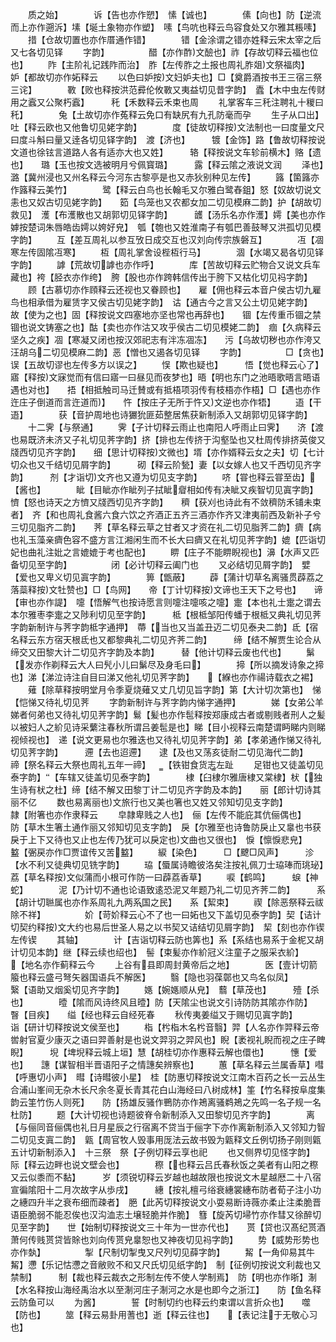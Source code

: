<!-- { "loadSidebar": true } -->
　　质之始】　　　　诉【告也亦作愬】　愫【诚也】　　　　傃【向也】防【逆流而上亦作遡泝】塐【埏土象物亦作塑】　嗉【鸟吭也释云鸟容食处又尔雅其粻嗉】
　　措【仓故切置也亦作厝通作错】　　　　错【金涂谓之错亦姓释云宋太宰之后又七各切见铎
　　字韵】　　　　　醋【亦作酢文醶也】祚【存故切释云福也位也】
　　阼【主阶礼记践阼而治】　胙【左传胙之土报也周礼胙爼文祭福肉】　　妒【都故切亦作妬释云
　　以色曰妒按文妇妒夫也】□【奠爵酒按书王三宿三祭三诧】　　　　斁【败也释按洪范彛伦攸斁又夷益切见昔字韵】　蠹【木中虫左传财用之蠧又公聚朽蠧】　　　秅【禾数释云禾束也周
　　礼掌客车三秅注聘礼十稯曰秅】　　　　兔【土故切亦作菟释云免口有缺尻有九孔防毫而孕
　　生子从口出】　　　吐【释云欧也又他鲁切见姥字韵】　　　　度【徒故切释按文法制也一曰度量文尺曰度斗斛曰量又逹各切见铎字韵】　渡【济也】　　　镀【金饰】路【鲁故切释按说文道也徐铉言道路人各有适亦大也又姓】　　　辂【释按说文车轸前横木】赂【遗也】　　璐【玉也按文选被明月兮佩寳璐】　　　露【释云隂之液说文润
　　泽也】　　　　潞【冀州浸也又州名释云今河东古黎亭是也又赤狄别种见左传】
　　簬【箘簬亦作簬释云美竹】　　　　鹭【释云白鸟也长翰毛又尔雅白鹭舂鉏】怒【奴故切说文恚也又奴古切见姥字韵】　　筎【鸟笼也又农都女加二切见模麻二韵】护【胡故切救见】　濩【布濩散也又胡郭切见铎字韵】　　　頀【汤乐名亦作濩】嫮【美也亦作嫭按楚词朱唇皓齿嫮以姱好皃】　瓠【匏也又姓淮南子有瓠巴善鼓琴又洪孤切见模字韵】
　　互【差互周礼以参互攷日成交互也汉刘向传宗族磐互】　　　　冱【凅寒左传固隂冱寒】
　　枑【周礼掌舍设梐枑行马】　　　　涸【水竭又曷各切见铎字韵】
　　謼【荒故切謼也亦作呼】　　　　库【苦故切释云贮物合又说文兵车藏也】袴【胫衣亦作绔】　胯【股也亦作跨韩信传出于胯下又枯化切见祃字韵】
　　顾【古慕切亦作頋释云还视也又眷顾也】　　雇【佣也释云本音户侯古切九雇鸟也相承借为雇赁字又侯古切见姥字韵】　诂【通古今之言又公土切见姥字韵】　　　故【使为之也】固【释按说文四塞地亦坚也常也再辞也】　　锢【左传重币锢之禁锢也说文铸塞之也】酤【卖也亦作沽又攻乎侯古二切见模姥二韵】　痼【久病释云坚久之疾】凅【寒凝又闭也按汉郊祀志有泮冻凅冻】　　污【乌故切秽也亦作洿又汪胡乌二切见模麻二韵】恶【憎也又遏各切见铎
　　字韵】　　　　　□【贪也】　　　误【五故切谬也左传多方以误之】
　　悮【欺也疑也】　　　悟【觉也释云心了】　寤【释按文寐觉而有信曰寤一曰昼见而夜梦也】晤【明也东门之池晤歌晤言晤语遇也对也】　　捂【相抵触司马迁賛或有抵梧项羽传有枝梧亦作梧】□【遇也亦作迕庄子倒道而言迕道而】　　忤【按庄子无所于忤又文逆也亦作牾】
　　逜【干逜】　　　　获【音护周地也诗玁狁匪茹整居焦获新制添入又胡郭切见铎字韵】
　　十二霁【与祭通】
　　霁【子计切释云雨止也南阳人呼雨止曰霁】　　济【渡也易既济未济又子礼切见荠字韵】挤【排也左传挤于沟壑坠也又杜周传排挤英俊又牋西切见齐字韵】　　细【思计切释按文微也】壻【亦作婿释云女之夫】切【七计切众也又千结切见屑字韵】　　　砌【释云阶甃】妻【以女嫁人也又千西切见齐字韵】　　　剂【才诣切文齐也又遵为切见支字韵】
　　哜【甞也释云甞至齿】【酱也】　　　　眦【目眦亦作眦列子拭眦睂相如传有决眦又疾智切见寘字韵】　　懠【怒也诗天之方懠又牋西切见齐字韵】　　穧【获刈也诗此有不敛穧防禾铺未束者】　齐【和也周礼食酱六食六饮之齐酒正五齐三酒亦作齐又津夷前西及新补子兮三切见脂齐二韵】　　荠【草名释云草之甘者又才资在礼二切见脂荠二韵】癠【病也礼玉藻亲癠色容不盛方言江湘闲生而不长大曰癠又在礼切见荠字韵】媲【匹诣切妃也曲礼注妣之言媲媲于考也配也】
　　睤【庄子不能睤睨视也】濞【水声又匹备切见至字韵】　　　　　闭【必计切释云阖门也
　　又必结切见屑字韵】　嬖【爱也又卑义切见寘字韵】　　　　箅【甑蔽】
　　薜【蒲计切草名离骚贯薜荔之落蘂释按文牡赞也】□【鸟网】　　帝【丁计切释按文谛也王天下之号也】　　谛【审也亦作諟】　嚏【悟解气也按诗愿言则嚏注嚏咳之嚏】疐【本也礼士疐之谓去本尔雅枣李疐之又陟利切见至字韵】　　　柢【根柢邹阳传蟠于根柢又典礼切见荠字韵新制许与荠字韵柢字通押】　蔕【当也又当盖丑迈二切见泰夬二韵】氐【宿名释云东方宿天根氐也又都黎典礼二切见齐荠二韵】　　　缔【结不解贾生论合从缔交又田黎大计二切见齐字韵及本韵】　　　替【他计切释云废也代也】
　　鬀【发亦作剃释云大人曰髠小儿曰鬀尽及身毛曰】　　　　揥【所以摘发诗象之揥也】涕【涕泣诗注自目曰涕又他礼切见荠字韵】　　【緥也亦作禓诗载衣之裼】
　　薙【除草释按明堂月令季夏烧薙又丈几切见旨字韵】第【大计切次第也】　悌【恺悌又待礼切见荠
　　字韵新制许与荠字韵内悌字通押】　　　　娣【女弟公羊娣者何弟也又待礼切见荠字韵】鬄【髪也亦作髢释按郑康成古者或剔贱者刑人之髪以被妇人之紒见诗采蘩注春秋所谓吕姜髢是也】睇【目小视释云南楚谓眄睇内则睇视倾视也】　递【说文更易也尔雅迭也又待礼切见荠字韵】弟【孝弟通作悌又待礼切见荠字韵】　　　遰【去也迢遰】　　逮【及也又荡亥徒耐二切见海代二韵】　　　禘【祭名释云大祭也周礼五年一禘】　　【铁钳食货志左趾
　　足钳也又徒盖切见泰字韵】【车辖又徒盖切见泰字韵】　　　　棣【臼棣尔雅唐棣又棠棣】枤【独生诗有枤之杜】缔【结不解又田黎丁计二切见齐字韵及本韵】　　丽【郎计切诗其丽不亿
　　数也易离丽也文旅行也又美也箸也又姓又邻知切见支字韵】　　　　隷【附箸也亦作隶释云
　　皁隷卑贱之人也】　俪【左传不能庇其伉俪偶也】　　　　　　防【草木生箸土通作丽又邻知切见支字韵】　戾【尔雅至也诗鲁防戾止又辠也书获戾于上下又待也又止也左传乃犹可以戾定也文曲也又很也】　悷【懔悷悲皃】　　　盭【弻戻亦作□贾谊传又苦盭】
　　綟【染色】　　　□【飉□风声】　　　沴【水不利又徒典切见铣字韵】
　　珕【蜃属诗瞻彼洛矣注按礼佩刀士珕琫而珧珌】　荔【草名释按文似蒲而小根可作防一曰薜荔香草】
　　唳【鹤鸣】　　　蜧【神蛇】　　　　泥【乃计切不通也论语致逺恐泥又年题乃礼二切见齐荠二韵】　　　系【胡计切聮属也亦作系周礼九两系国之民】　　系【絜束】
　　禊【除恶祭释云祓除不祥】　　　　　妎【苛妎释云心不了也一曰妬也又下盖切见泰字韵】契【诘计切契约释按文大约也易后世圣人易之以书契又诘结切见屑字韵】　栔【刻也亦作锲左传锲
　　其轴】　　　　计【吉诣切释云防也筭也】系【系结也易系于金柅又胡计切见本韵】继【释云续也绍也】　髻【束髪亦作紒冠义注童子之服采衣紒】　　　【地名亦作蓟释云今
　　上谷有县即周封黄帝后之地】　　　　医【壹计切箭箙也释云盛弓弩矢器国语兵不解医】
　　翳【隐也羽葆鄣也又鸟名似凤】　　　　繄【语助又烟奚切见齐字韵】
　　嫕【婉嫕顺从皃】　蘙【草茂也】　　　殪【杀也】　　　　曀【隂而风诗终风且曀】防【天隂尘也说文引诗防防其隂亦作防】　　瞖【目疾】　　缢【经也释云自经死春
　　秋传夷姜缢又于赐切见寘字韵】　　　　诣【研计切释按说文侯至也】
　　栺【枍栺木名枍音翳】羿【人名亦作羿释云帝喾射官夏少康灭之语曰羿善射是也说文羿羽之羿风也】睨【袤视礼睨而视之庄子睥睨】　　　堄【埤堄释云城上垣】慧【胡桂切亦作惠释云解也儇也】　　　憓【爱也】　　譓【谋智相半晋语阳子之情譓矣辨察也】
　　蕙【草名释云兰属香草】嘒【呼惠切小声】　暳【诗暳彼小星】　桂【防惠切释按说文江南木百药之长一云丛生合浦山峯间无杂木长尺余冬夏长青其花白山海经曰八树成林】筀【竹名释按阜度集韵云筀竹伤人则死】　　防【扬雄反骚作鷤防亦作鴂离骚鹈鴂之先鸣一名子规一名杜防】
　　题【大计切视也诗题彼脊令新制添入又田黎切见齐字韵】　　　　离【与俪同音俪偶也礼日月星辰之行宿离不贷当于俪字下亦作离新制添入又邻知力智二切见支寘二韵】　甈【周官牧人毁事用厐法云故书毁为甈释文丘例切扬子刚则甈五计切新制添入】　十三祭　祭【子例切释云享也祀
　　也又侧界切见怪字韵】　际【释云边畔也说文壁会也】　　　　穄【也释云吕氏春秋饭之美者有山阳之穄又云似黍而不黏】　　　岁【须锐切释云岁越也越故限也按说文木星越厯二十八宿宣徧隂阳十二月次故字从歩戌】　　　繐【按礼檀弓绤衰繐裳繐布防者荀子注小功之繐四升半之衰布细而疎者】　脃【此芮切释按说文小耍易断诗薇亦柔止注柔脆晋语臣脆弱不能忍俟也汉沟洫志土壌轻脆并作脆】　篲【旋芮切埽竹亦作彗又徐醉切见至字韵】　　世【始制切释按说文三十年为一世亦代也】　　贳【贷也汉髙纪贳酒萧何传贱贳贷皆賖也刘向传贳皃辠恕也又神夜切见祃字韵】
　　势【威势形势也亦作埶】　　　　　掣【尺制切掣曳又尺列切见薛字韵】
　　觢【一角仰易其牛觢】懘【乐记怙懘之音敝败不和又尺氏切见纸字韵】　制【征例切按说文利裁也又禁制】　　　制【裁也释云裁衣之形制左传不使人学制焉】　防【明也亦作晣】淛【水名释按山海经禹治水以至淛河庄子淛河之水是也即今之浙江】　　防【鱼名释云防鱼可以
　　为酱】　　　　誓【时制切约也释云约束谓以言折众也】　　噬【防也】
　　筮【释云易卦用蓍也】逝【释云往也】　　【表记注于无敬心习也】
